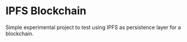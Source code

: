 # IPFS Blockchain
Simple experimental project to test using IPFS as persistence layer for a blockchain.